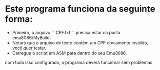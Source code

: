 # Este programa funciona da seguinte forma:
- Primeiro, o arquivo ´´´CPF.txt´´´ precisa estar na pasta emu8086/MyBuild.
- Notará que o arquivo de texto contém um CPF obviamente inválido, você quer testar.
- Carregue o script em ASM para dentro do seu Emu8086.

com tudo isso configurado, o programa deverá funcionar sem problemas.
